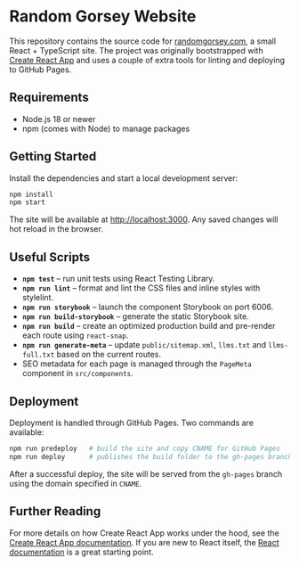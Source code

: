 # Random Gorsey Website

This repository contains the source code for [randomgorsey.com](https://randomgorsey.com), a small React + TypeScript site. The project was originally bootstrapped with [Create React App](https://github.com/facebook/create-react-app) and uses a couple of extra tools for linting and deploying to GitHub Pages.

## Requirements

- Node.js 18 or newer
- npm (comes with Node) to manage packages

## Getting Started

Install the dependencies and start a local development server:

```bash
npm install
npm start
```

The site will be available at [http://localhost:3000](http://localhost:3000). Any saved changes will hot reload in the browser.

## Useful Scripts

- **`npm test`** – run unit tests using React Testing Library.
- **`npm run lint`** – format and lint the CSS files and inline styles with stylelint.
- **`npm run storybook`** – launch the component Storybook on port 6006.
- **`npm run build-storybook`** – generate the static Storybook site.
- **`npm run build`** – create an optimized production build and pre-render each route using `react-snap`.
- **`npm run generate-meta`** – update `public/sitemap.xml`, `llms.txt` and `llms-full.txt` based on the current routes.
- SEO metadata for each page is managed through the `PageMeta` component in `src/components`.

## Deployment

Deployment is handled through GitHub Pages. Two commands are available:

```bash
npm run predeploy   # build the site and copy CNAME for GitHub Pages
npm run deploy      # publishes the build folder to the gh-pages branch
```

After a successful deploy, the site will be served from the `gh-pages` branch using the domain specified in `CNAME`.

## Further Reading

For more details on how Create React App works under the hood, see the [Create React App documentation](https://facebook.github.io/create-react-app/docs/getting-started). If you are new to React itself, the [React documentation](https://reactjs.org/) is a great starting point.
